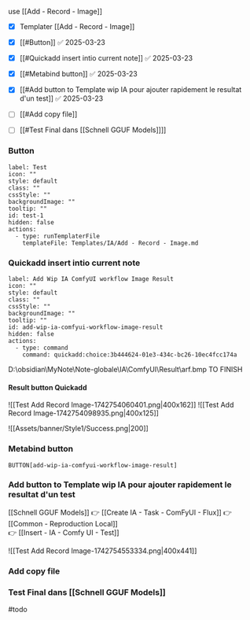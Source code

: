 use [[Add - Record - Image]]

- [x] Templater [[Add - Record - Image]]
- [x] [[#Button]] ✅ 2025-03-23
- [x] [[#Quickadd insert intio current note]] ✅ 2025-03-23
- [x] [[#Metabind button]] ✅ 2025-03-23
- [x] [[#Add button to Template wip IA pour ajouter rapidement le resultat d'un test]] ✅ 2025-03-23
- [ ] [[#Add copy file]]
- [ ] [[#Test Final dans [[Schnell GGUF Models]]]]



### Button

```meta-bind-button
label: Test
icon: ""
style: default
class: ""
cssStyle: ""
backgroundImage: ""
tooltip: ""
id: test-1
hidden: false
actions:
  - type: runTemplaterFile
    templateFile: Templates/IA/Add - Record - Image.md

```



### Quickadd insert intio current note

```meta-bind-button
label: Add Wip IA ComfyUI workflow Image Result
icon: ""
style: default
class: ""
cssStyle: ""
backgroundImage: ""
tooltip: ""
id: add-wip-ia-comfyui-workflow-image-result
hidden: false
actions:
  - type: command
    command: quickadd:choice:3b444624-01e3-434c-bc26-10ec4fcc174a

```


D:\obsidian\MyNote\Note-globale\IA\ComfyUI\Result\arf.bmp
TO FINISH


#### Result button Quickadd 
![[Test Add Record Image-1742754060401.png|400x162]]
![[Test Add Record Image-1742754098935.png|400x125]]

![[Assets/banner/Style1/Success.png|200]]


### Metabind button

`BUTTON[add-wip-ia-comfyui-workflow-image-result]`




### Add button to Template wip IA pour ajouter rapidement le resultat d'un test

[[Schnell GGUF Models]]  👉 [[Create IA - Task - ComFyUI - Flux]] 
👉  [[Common - Reproduction Local]]  
👉 [[Insert - IA - Comfy UI - Test]]


![[Test Add Record Image-1742754553334.png|400x441]]




### Add copy file




### Test Final dans [[Schnell GGUF Models]]
#todo
